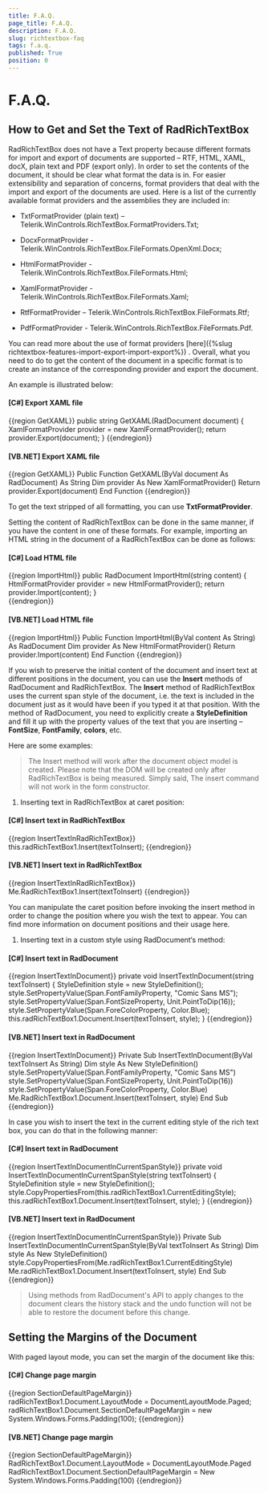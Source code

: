 ```yaml
---
title: F.A.Q.
page_title: F.A.Q.
description: F.A.Q.
slug: richtextbox-faq
tags: f.a.q.
published: True
position: 0
---
```


# F.A.Q.



## How to Get and Set the Text of RadRichTextBox

RadRichTextBox does not have a Text property because different formats for import and export
        	of documents are supported – RTF, HTML, XAML, docX, plain text and PDF (export only).
        	In order to set the contents of the document, it should be clear what format the data is in. 
        	For easier extensibility and separation of concerns, format providers that deal with the import and
        	export of the documents are used. Here is a list of the currently available format providers
        	and the assemblies they are included in:
        

* TxtFormatProvider (plain text) – Telerik.WinControls.RichTextBox.FormatProviders.Txt; 

* DocxFormatProvider - Telerik.WinControls.RichTextBox.FileFormats.OpenXml.Docx; 

* HtmlFormatProvider - Telerik.WinControls.RichTextBox.FileFormats.Html; 

* XamlFormatProvider - Telerik.WinControls.RichTextBox.FileFormats.Xaml;

* RtfFormatProvider – Telerik.WinControls.RichTextBox.FileFormats.Rtf;

* PdfFormatProvider - Telerik.WinControls.RichTextBox.FileFormats.Pdf.

You can read more about the use of format providers 
      [here]({%slug richtextbox-features-import-export-import-export%}) 
      . Overall, what you need to do to get
			the content of the document in a specific format is to create an instance of the corresponding
			provider and export the document.
		

An example is illustrated below:

#### __[C#] Export XAML file__

{{region GetXAML}}
	        public string GetXAML(RadDocument document)
	        {
	            XamlFormatProvider provider = new XamlFormatProvider();
	            return provider.Export(document);
	        }
	{{endregion}}



#### __[VB.NET] Export XAML file__

{{region GetXAML}}
	    Public Function GetXAML(ByVal document As RadDocument) As String
	        Dim provider As New XamlFormatProvider()
	        Return provider.Export(document)
	    End Function
	{{endregion}}



To get the text stripped of all formatting, you can use __TxtFormatProvider__. 
		

Setting the content of RadRichTextBox can be done in the same manner, if you have the content
			in one of these formats. For example, importing an HTML string in the document of a RadRichTextBox
			can be done as follows:
		

#### __[C#] Load HTML file__

{{region ImportHtml}}
	        public RadDocument ImportHtml(string content)
	        {
	            HtmlFormatProvider provider = new HtmlFormatProvider();
	            return provider.Import(content);
	        }  
	{{endregion}}



#### __[VB.NET] Load HTML file__

{{region ImportHtml}}
	    Public Function ImportHtml(ByVal content As String) As RadDocument
	        Dim provider As New HtmlFormatProvider()
	        Return provider.Import(content)
	    End Function
	{{endregion}}



If you wish to preserve the initial content of the document and insert text at different positions
			in the document, you can use the __Insert__ methods of RadDocument and RadRichTextBox.
			The __Insert__ method of RadRichTextBox uses the current span style of the document,
			i.e. the text is included in the document just as it would have been if you typed it at that position. 
			With the method of RadDocument, you need to explicitly create a __StyleDefinition__ and
			fill it up with the property values of the text that you are inserting – __FontSize__, 
			__FontFamily__, __colors__, etc.
		

Here are some examples:

>The Insert method will work after the document object model is created. Please note that the DOM will be created only
           after RadRichTextBox is being measured. Simply said, The insert command will not work in the form constructor.
          

1. Inserting text in RadRichTextBox at caret position:

#### __[C#] Insert text in RadRichTextBox__

{{region InsertTextInRadRichTextBox}}
	            this.radRichTextBox1.Insert(textToInsert);
	{{endregion}}



#### __[VB.NET] Insert text in RadRichTextBox__

{{region InsertTextInRadRichTextBox}}
	        Me.RadRichTextBox1.Insert(textToInsert)
	{{endregion}}

You can manipulate the caret position before invoking the insert method in order to change the
		  		position where you wish the text to appear. You can find more information on document positions
		  		and their usage here. 

1. Inserting text in a custom style using RadDocument‘s method:

#### __[C#] Insert text in RadDocument__

{{region InsertTextInDocument}}
	        private void InsertTextInDocument(string textToInsert)
	        {
	            StyleDefinition style = new StyleDefinition();
	            style.SetPropertyValue(Span.FontFamilyProperty, "Comic Sans MS");
	            style.SetPropertyValue(Span.FontSizeProperty, Unit.PointToDip(16));
	            style.SetPropertyValue(Span.ForeColorProperty, Color.Blue);
	            this.radRichTextBox1.Document.Insert(textToInsert, style);
	        }
	{{endregion}}



#### __[VB.NET] Insert text in RadDocument__

{{region InsertTextInDocument}}
	    Private Sub InsertTextInDocument(ByVal textToInsert As String)
	        Dim style As New StyleDefinition()
	        style.SetPropertyValue(Span.FontFamilyProperty, "Comic Sans MS")
	        style.SetPropertyValue(Span.FontSizeProperty, Unit.PointToDip(16))
	        style.SetPropertyValue(Span.ForeColorProperty, Color.Blue)
	        Me.RadRichTextBox1.Document.Insert(textToInsert, style)
	    End Sub
	{{endregion}}

In case you wish to insert the text in the current editing style of the rich text box, you can do
				that in the following manner:
			

#### __[C#] Insert text in RadDocument__

{{region InsertTextInDocumentInCurrentSpanStyle}}
	        private void InsertTextInDocumentInCurrentSpanStyle(string textToInsert)
	        {
	            StyleDefinition style = new StyleDefinition();
	            style.CopyPropertiesFrom(this.radRichTextBox1.CurrentEditingStyle);
	            this.radRichTextBox1.Document.Insert(textToInsert, style);
	        }
	{{endregion}}



#### __[VB.NET] Insert text in RadDocument__

{{region InsertTextInDocumentInCurrentSpanStyle}}
	    Private Sub InsertTextInDocumentInCurrentSpanStyle(ByVal textToInsert As String)
	        Dim style As New StyleDefinition()
	        style.CopyPropertiesFrom(Me.radRichTextBox1.CurrentEditingStyle)
	        Me.radRichTextBox1.Document.Insert(textToInsert, style)
	    End Sub
	{{endregion}}



>Using methods from RadDocument's API to apply changes to the document clears the history stack
		  	 	and the undo function will not be able to restore the document before this change.
		  

## Setting the Margins of the Document

With paged layout mode, you can set the margin of the document like this:

#### __[C#] Change page margin__

{{region SectionDefaultPageMargin}}
	            radRichTextBox1.Document.LayoutMode = DocumentLayoutMode.Paged;
	            radRichTextBox1.Document.SectionDefaultPageMargin = new System.Windows.Forms.Padding(100);
	{{endregion}}



#### __[VB.NET] Change page margin__

{{region SectionDefaultPageMargin}}
	        RadRichTextBox1.Document.LayoutMode = DocumentLayoutMode.Paged
	        RadRichTextBox1.Document.SectionDefaultPageMargin = New System.Windows.Forms.Padding(100)
	{{endregion}}


